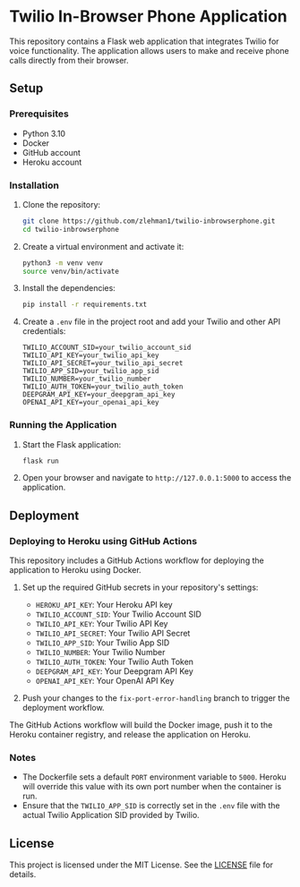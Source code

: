 # Twilio In-Browser Phone Application

This repository contains a Flask web application that integrates Twilio for voice functionality. The application allows users to make and receive phone calls directly from their browser.

## Setup

### Prerequisites

- Python 3.10
- Docker
- GitHub account
- Heroku account

### Installation

1. Clone the repository:

   ```bash
   git clone https://github.com/zlehman1/twilio-inbrowserphone.git
   cd twilio-inbrowserphone
   ```

2. Create a virtual environment and activate it:

   ```bash
   python3 -m venv venv
   source venv/bin/activate
   ```

3. Install the dependencies:

   ```bash
   pip install -r requirements.txt
   ```

4. Create a `.env` file in the project root and add your Twilio and other API credentials:

   ```env
   TWILIO_ACCOUNT_SID=your_twilio_account_sid
   TWILIO_API_KEY=your_twilio_api_key
   TWILIO_API_SECRET=your_twilio_api_secret
   TWILIO_APP_SID=your_twilio_app_sid
   TWILIO_NUMBER=your_twilio_number
   TWILIO_AUTH_TOKEN=your_twilio_auth_token
   DEEPGRAM_API_KEY=your_deepgram_api_key
   OPENAI_API_KEY=your_openai_api_key
   ```

### Running the Application

1. Start the Flask application:

   ```bash
   flask run
   ```

2. Open your browser and navigate to `http://127.0.0.1:5000` to access the application.

## Deployment

### Deploying to Heroku using GitHub Actions

This repository includes a GitHub Actions workflow for deploying the application to Heroku using Docker.

1. Set up the required GitHub secrets in your repository's settings:

   - `HEROKU_API_KEY`: Your Heroku API key
   - `TWILIO_ACCOUNT_SID`: Your Twilio Account SID
   - `TWILIO_API_KEY`: Your Twilio API Key
   - `TWILIO_API_SECRET`: Your Twilio API Secret
   - `TWILIO_APP_SID`: Your Twilio App SID
   - `TWILIO_NUMBER`: Your Twilio Number
   - `TWILIO_AUTH_TOKEN`: Your Twilio Auth Token
   - `DEEPGRAM_API_KEY`: Your Deepgram API Key
   - `OPENAI_API_KEY`: Your OpenAI API Key

2. Push your changes to the `fix-port-error-handling` branch to trigger the deployment workflow.

The GitHub Actions workflow will build the Docker image, push it to the Heroku container registry, and release the application on Heroku.

### Notes

- The Dockerfile sets a default `PORT` environment variable to `5000`. Heroku will override this value with its own port number when the container is run.
- Ensure that the `TWILIO_APP_SID` is correctly set in the `.env` file with the actual Twilio Application SID provided by Twilio.

## License

This project is licensed under the MIT License. See the [LICENSE](LICENSE) file for details.
